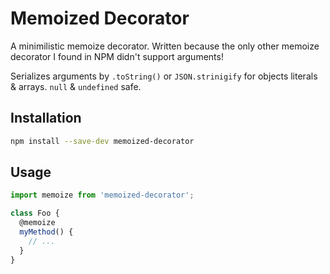 # Memoized Decorator

A minimilistic memoize decorator.  Written because the only other memoize
  decorator I found in NPM didn't support arguments!

Serializes arguments by `.toString()` or `JSON.strinigify` for objects literals
  & arrays.  `null` & `undefined` safe.

## Installation

```sh
npm install --save-dev memoized-decorator
```

## Usage

```js
import memoize from 'memoized-decorator';

class Foo {
  @memoize
  myMethod() {
    // ...
  }
}
```
